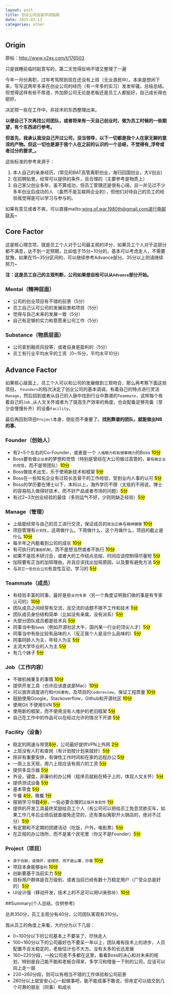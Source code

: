 ```yaml
---
layout: post
title: 创业公司去留评测指南
date: 2015-03-13
categories: other
---
```


## Origin

原帖：http://www.v2ex.com/t/176503

只是我睡前临时起意写的，第二天觉得反响不错又整理了一遍

今年一月份离职，过年考驾照到现在还没有上班（无业游民中）。本来是想闲下来，写写这两年多来在创业公司的经历（有一年多的实习）发发牢骚，总结总结。但觉得这样有些不厚道，外加原公司无论是老板还是员工人都挺好，自己成长得也挺好。

决定把一些在工作中，非技术的东西整理出来。

**以便自己下次再找公司团队，或者将来有一天自己创业时，做为员工时候的一些期望，有个东西进行参考。**

**但首先，我承认我没自己开过公司，没当领导，以下一切都是我个人在家无聊的意淫的产物。但这一切也是源于我个人在之前的认识的一个总结，不觉得有_浮夸或者过分的要求_。**

这些标准的参考来源于：  

1. 本人自己的亲身经历，(常见的BAT高管离职创业，海归回国创业，大V创业)  
2. 在招聘贴里，经常可以提供的条件，且合理的（主要参考是物质上）  
3. 自己家父创业多年，虽不算成功，但员工管理还是很有心得。且一并见过不少多年创业后成功的人 （虽然不是互联网企业的），但他们对待自己的员工的经验我觉得是可以学习与参与的。

如果有意见或者不爽，可以直接mailto:wing.of.war.1980th@gmail.com进行电邮联系~

## Core Factor

这是核心理念项，就是员工个人对于公司最主观的评分，如果员工个人对于这部分都不满意，达不到一定预期，比如低于15分~10分的，基本可以考虑走人，不需要犹豫，如果在15~35分区间的，可以继续参考Advance部分。35分以上则请继续努力~

**注：这是员工自己的主观判断，公司如果想自检可以从`Advance`部分开始。**

### Mental（精神层面）

* 公司的创业项目有不错的前景（5分）
* 员工自己认可公司的发展前景和项目（5分）
* 觉得与自己未来的发展一致（5分）
* 自己有足够的实力和意愿来公司工作（5分）

### Substance（物质层面）

* 公司拿到融资风投等，或者自身是盈利的（5分）
* 员工有行业平均水平的工资（0~15分，平均水平10分）

## Advance Factor

如果核心层面上，员工个人可以和公司的发展做到三观吻合，那么再考察下面这些项目。
`Founders`的档次决定了创业公司的基本调调，有着自己的特点进行灵活`Manage`，然后招到或者从自己的人脉中找到行业中靠谱的`Teammate`，这样每个有着自己的`Job` ,从人文关怀或者为了提高生产效率的角度，也会配备足够完备（至少会慢慢补齐）的设备`Facility`。

最后再回到项目`Project`本身，倒反而不重要了。**找到靠谱的团队，就能做出NB的事**。

### Founder（创始人）
* 有2~5个左右的Co-Founder，或者是一个 `人格魅力和有做事魄力`的Boss <mark>10分</mark>
* Boss要有做`企业家`的梦想和觉悟（特别是曾经在大公司做过高管的，`要有做企业的觉悟`，而不是带团队）<mark>10分</mark>
* Boss做技术出生，乐于使用新技术和框架 <mark>5分</mark>
* Boss在一些知名企业有过较长且骨干的工作经验，受到业内人事的认可 <mark>5分</mark>
* Boss的学历要在博士以下，本科以上，海外学历不限（太低的不用说，博士的容易陷入做得好技术，而不好产品或者市场的问题）<mark>5分</mark>
* 有过2~3次创业经验的最佳（多则运气不好，少则则缺乏经验）<mark>5分</mark>

### Manage（管理）
* 上级能经常与自己的员工进行交流，保证成员的`政治正确`与`精神健康` <mark>10分</mark>
* 项目管理有`计划性`，这周做什么，下周做什么，这个月做什么，项目的截止是什么 <mark>10分</mark>
* 每半年之内能看到公司的成长 <mark>10分</mark>
* 有可执行的`激励机制`，而不是想当然或者不执行 <mark>10分</mark>
* 如果不是技术研讨会，或者大的工作结点总结，时间应该控制得尽量短 <mark>5分</mark>
* 加班要有正当的加班理由，并且应该找出加班原因，以及要有避免方法 <mark>5分</mark>
* 与`其它一些创业公司`有良性互动，学习的 <mark>5分</mark>

### Teammate（成员）
* 有经验丰富的同事，最好是些`业内专家`（另一个角度证明我们做的事是有专家认可的）<mark>10分</mark>
* 团队成员之间经常有交流，且交流的话题不限不工作和技术 <mark>5分</mark>
* 团队成员身份结构简单（比如没有亲属，没有派系）<mark>5分</mark>
* 大部分团队成员都是技术兵 <mark>5分</mark>
* 同事当中有`Geek`（例如开源社区大牛，国内某一行业的顶尖人才）<mark>5分</mark>
* 同事当中有些比较有品味的人（反正我个人是没什么品味的）<mark>5分</mark>
* 同事同龄人为主，年轻人为主 <mark>5分</mark>
* 主流大学毕业的人为主 <mark>5分</mark>
* 有几个妹子 <mark>5分</mark>

### Job（工作内容）
* 不做机械重复的事情 <mark>10分</mark>
* 提供开发工具（也许应该直说是Mac）<mark>10分</mark>
* 可以放弃进度进行和`代码重构`，及项目的`Codereview`，保证工程质量 <mark>10分</mark>
* 鼓励使用Google，Stackoverflow，Github和开源社区 <mark>10分</mark>
* 使用Git 不使用SVN <mark>5分</mark>
* 使用新的框架，而不使用没有人维护的老旧框架 <mark>5分</mark>
* 自己在工作中的作品可以在经过允许的情况下开源 <mark>5分</mark>

### Facility（设备）
* 稳定的网速与带宽<mark>8分</mark>，公司最好提供VPN上外网 <mark>2分</mark>
* 上班没有人盯和查岗（有计划按计划来就好）<mark>5分</mark>
* 除非有重要安排，有弹性工作时间和在家的远程办公 <mark>5分</mark>
* 一周上五天班，周六上班应该有周六的工资 <mark>5分</mark>
* 提供多显示器 <mark>5分</mark>
* 外设，键盘，非廉价的办公椅（程序员就粘在椅子上的，体现人文关怀）<mark>5分</mark>
* 提供测试设备 <mark>5分</mark>
* 基本零食 <mark>5分</mark>
* 午餐 <mark>4分</mark>，晚餐 <mark>1分</mark>
* 报销学习书籍<mark>4分</mark>，一些必要合理的`正版开发软件` <mark>1分</mark>
* 提供的开发工具最终奖励给员工个人（有公司可以把给员工免息贷款买车，如果工作几年后业绩后就直接免还贷的，还有类似离职开火锅店的，绝对不过分）<mark>5分</mark>
* 有定期和不定期的团建活动（吃饭，户外，电影票）<mark>5分</mark>
* 在正规的办公场所，而不是某个民宅里（你又不是Founder）<mark>5分</mark>

### Project（项目）
* `源于创新，或情怀，或理想，而不是山寨，抄袭` <mark>10分</mark>
* 项目本身能够`盈利` <mark>10分</mark>
* 创新要基于当前实力 <mark>5分</mark>
* 目标用户群体是百万级别，或者当前已经有数十万稳定用户（广受众总是好的）<mark>5分</mark>
* UI设计强（移动开发，技术上的不足可以用UI来弥补）<mark>10分</mark>


##Summary(个人总结，仅供参考)

总共350分，员工主观分有40分，公司团队客观有310分。

我从员工的角度上来看，大约分为以下几层：

* 0~100分以下的公司基本上不要呆了，尽快走人    
* 100~160分以下的公司最好也不要呆一年以上，团队难有技术上的进步，人员配置不会太稳定的，老板估计也不大方。没有太多的长远发展    
* 160~220分段，一般公司差不多都在这里，看看Boss的决心和对未来的规划，特别是自己能不能和老板合得来，多学习和借鉴一下别的公司，应该可以向上走一层  
* 220~260分段，则可以有相当不错的工作体验和公司前景  
* 260分以上就安安心心一起做事吧，能不能成事不敢说，但肯定可以结交到几个可靠的朋友（同事）和成长  